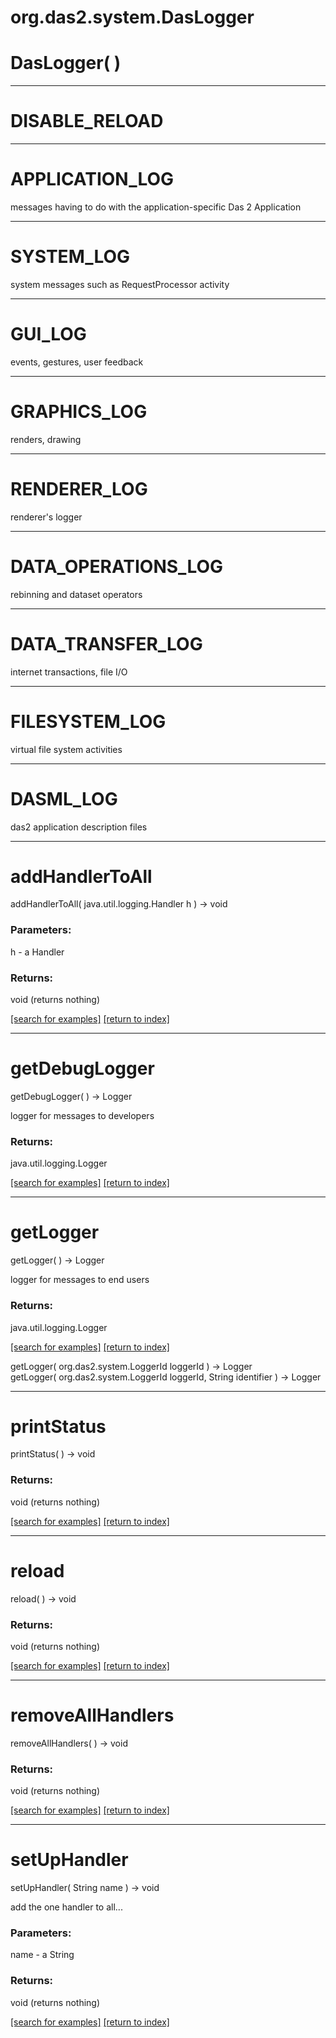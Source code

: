 # org.das2.system.DasLogger



# DasLogger( )


***
<a name="DISABLE_RELOAD"></a>
# DISABLE_RELOAD



***
<a name="APPLICATION_LOG"></a>
# APPLICATION_LOG

messages having to do with the application-specific Das 2 Application

***
<a name="SYSTEM_LOG"></a>
# SYSTEM_LOG

system messages such as RequestProcessor activity

***
<a name="GUI_LOG"></a>
# GUI_LOG

events, gestures, user feedback

***
<a name="GRAPHICS_LOG"></a>
# GRAPHICS_LOG

renders, drawing

***
<a name="RENDERER_LOG"></a>
# RENDERER_LOG

renderer's logger

***
<a name="DATA_OPERATIONS_LOG"></a>
# DATA_OPERATIONS_LOG

rebinning  and dataset operators

***
<a name="DATA_TRANSFER_LOG"></a>
# DATA_TRANSFER_LOG

internet transactions, file I/O

***
<a name="FILESYSTEM_LOG"></a>
# FILESYSTEM_LOG

virtual file system activities

***
<a name="DASML_LOG"></a>
# DASML_LOG

das2 application description files

***
<a name="addHandlerToAll"></a>
# addHandlerToAll
addHandlerToAll( java.util.logging.Handler h ) &rarr; void



### Parameters:
h - a Handler

### Returns:
void (returns nothing)


<a href="https://github.com/autoplot/dev/search?q=addHandlerToAll&unscoped_q=addHandlerToAll">[search for examples]</a>
<a href="https://github.com/autoplot/documentation/blob/master/javadoc/index-all.md">[return to index]</a>

***
<a name="getDebugLogger"></a>
# getDebugLogger
getDebugLogger(  ) &rarr; Logger

logger for messages to developers

### Returns:
java.util.logging.Logger


<a href="https://github.com/autoplot/dev/search?q=getDebugLogger&unscoped_q=getDebugLogger">[search for examples]</a>
<a href="https://github.com/autoplot/documentation/blob/master/javadoc/index-all.md">[return to index]</a>

***
<a name="getLogger"></a>
# getLogger
getLogger(  ) &rarr; Logger

logger for messages to end users

### Returns:
java.util.logging.Logger


<a href="https://github.com/autoplot/dev/search?q=getLogger&unscoped_q=getLogger">[search for examples]</a>
<a href="https://github.com/autoplot/documentation/blob/master/javadoc/index-all.md">[return to index]</a>

getLogger( org.das2.system.LoggerId loggerId ) &rarr; Logger<br>
getLogger( org.das2.system.LoggerId loggerId, String identifier ) &rarr; Logger<br>
***
<a name="printStatus"></a>
# printStatus
printStatus(  ) &rarr; void



### Returns:
void (returns nothing)


<a href="https://github.com/autoplot/dev/search?q=printStatus&unscoped_q=printStatus">[search for examples]</a>
<a href="https://github.com/autoplot/documentation/blob/master/javadoc/index-all.md">[return to index]</a>

***
<a name="reload"></a>
# reload
reload(  ) &rarr; void



### Returns:
void (returns nothing)


<a href="https://github.com/autoplot/dev/search?q=reload&unscoped_q=reload">[search for examples]</a>
<a href="https://github.com/autoplot/documentation/blob/master/javadoc/index-all.md">[return to index]</a>

***
<a name="removeAllHandlers"></a>
# removeAllHandlers
removeAllHandlers(  ) &rarr; void



### Returns:
void (returns nothing)


<a href="https://github.com/autoplot/dev/search?q=removeAllHandlers&unscoped_q=removeAllHandlers">[search for examples]</a>
<a href="https://github.com/autoplot/documentation/blob/master/javadoc/index-all.md">[return to index]</a>

***
<a name="setUpHandler"></a>
# setUpHandler
setUpHandler( String name ) &rarr; void

add the one handler to all...

### Parameters:
name - a String

### Returns:
void (returns nothing)


<a href="https://github.com/autoplot/dev/search?q=setUpHandler&unscoped_q=setUpHandler">[search for examples]</a>
<a href="https://github.com/autoplot/documentation/blob/master/javadoc/index-all.md">[return to index]</a>

